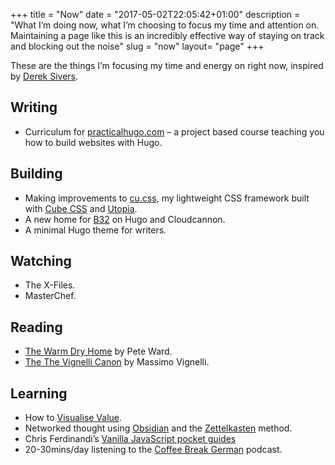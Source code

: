 +++
title = "Now"
date = "2017-05-02T22:05:42+01:00"
description = "What I’m doing now, what I’m choosing to focus my time and attention on. Maintaining a page like this is an incredibly effective way of staying on track and blocking out the noise"
slug = "now"
layout= "page"
+++

These are the things I’m focusing my time and energy on right now, inspired by [Derek Sivers](https://nownownow.com/about).


## Writing
- Curriculum for [practicalhugo.com](https://practicalhugo.com) – a project based course teaching you how to build websites with Hugo.

## Building
- Making improvements to [cu.css](https://cu.harrycresswell.com), my lightweight CSS framework built with [Cube CSS](https://cube.fyi/) and [Utopia](https://utopia.fyi/).
- A new home for [B32](https://buxtonthreetwo.com) on Hugo and Cloudcannon.
- A minimal Hugo theme for writers.

## Watching

- The X-Files.
- MasterChef.

## Reading

- [The Warm Dry Home](https://shop.heritage-house.org/product/book-the-warm-dry-home/) by Pete Ward.
- [The The Vignelli Canon](https://www.goodreads.com/book/show/9180968-the-vignelli-canon) by Massimo Vignelli.

## Learning

- How to [Visualise Value](https://visualizevalue.com/).
- Networked thought using [Obsidian](https://obsidian.md/) and the [Zettelkasten](https://zettelkasten.de/) method.
- Chris Ferdinandi’s [Vanilla JavaScript pocket guides](https://vanillajsguides.com/)
- 20-30mins/day listening to the [Coffee Break German](https://coffeebreaklanguages.com/) podcast.
